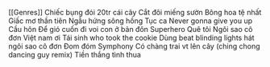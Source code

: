 [[Genres]]
Chiếc bụng đói
20tr cái cây
Cắt đôi miếng sườn
Bông hoa tệ nhất
Giấc mơ thần tiên
Ngẫu hứng sông hồng
Tục ca 
Never gonna give you up
Cầu hôn
Để gió cuốn đi
voi con ở bản đôn
Superhero
Quê tôi
Ngôi sao cô đơn
Việt nam ơi
Tái sinh
who took the cookie
Dùng beat blinding lights hát ngôi sao cô đơn
Đom đóm
Symphony
Có chàng trai vt lên cây (ching chong dancing guy remix)
Tiền thắng tình thua